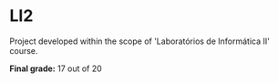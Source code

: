 # LI2

Project developed within the scope of 'Laboratórios de Informática II' course.

**Final grade:** 17 out of 20

